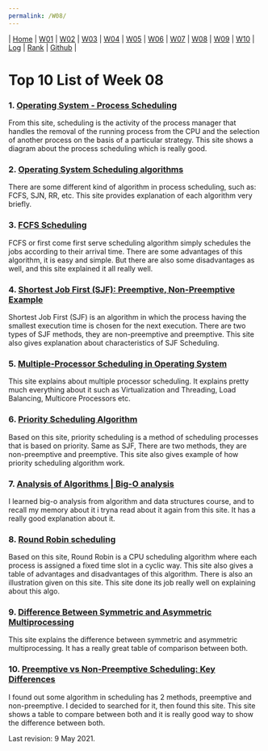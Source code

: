 ```yaml
---
permalink: /W08/
---
```

| [Home](https://raflibangsawan.github.io/os211) | [W01](https://raflibangsawan.github.io/os211/W01) | [W02](https://raflibangsawan.github.io/os211/W02) | [W03](https://raflibangsawan.github.io/os211/W03) | [W04](https://raflibangsawan.github.io/os211/W04) | [W05](https://raflibangsawan.github.io/os211/W05) | [W06](https://raflibangsawan.github.io/os211/W06) | [W07](https://raflibangsawan.github.io/os211/W07) | [W08](https://raflibangsawan.github.io/os211/W08) | [W09](https://raflibangsawan.github.io/os211/W09) | [W10](https://raflibangsawan.github.io/os211/W10) | [Log](https://raflibangsawan.github.io/os211/TXT/mylog.txt) | [Rank](https://raflibangsawan.github.io/os211/TXT/myrank.txt) | [Github](https://github.com/raflibangsawan/os211/) |

# Top 10 List of Week 08

### 1. [Operating System - Process Scheduling](https://www.tutorialspoint.com/operating_system/os_process_scheduling.htm)
From this site, scheduling is the activity of the process manager that handles the removal of the running process from the CPU and the selection of another process on the basis of a particular strategy. This site shows a diagram about the process scheduling which is really good.

### 2. [Operating System Scheduling algorithms](https://www.tutorialspoint.com/operating_system/os_process_scheduling_algorithms.htm)
There are some different kind of algorithm in process scheduling, such as: FCFS, SJN, RR, etc. This site provides explanation of each algorithm very briefly.

### 3. [FCFS Scheduling](https://www.javatpoint.com/os-fcfs-scheduling)
FCFS or first come first serve scheduling algorithm simply schedules the jobs according to their arrival time. There are some advantages of this algorithm, it is easy and simple. But there are also some disadvantages as well, and this site explained it all really well.

### 4. [Shortest Job First (SJF): Preemptive, Non-Preemptive Example](https://www.guru99.com/shortest-job-first-sjf-scheduling.html)
Shortest Job First (SJF) is an algorithm in which the process having the smallest execution time is chosen for the next execution. There are two types of SJF methods, they are non-preemptive and preemptive. This site also gives explanation about characteristics of SJF Scheduling.

### 5. [Multiple-Processor Scheduling in Operating System](https://www.geeksforgeeks.org/multiple-processor-scheduling-in-operating-system/)
This site explains about multiple processor scheduling. It explains pretty much everything about it such as Virtualization and Threading, Load Balancing, Multicore Processors etc.

### 6. [Priority Scheduling Algorithm](https://www.guru99.com/priority-scheduling-program.html)
Based on this site, priority scheduling is a method of scheduling processes that is based on priority. Same as SJF, There are two methods, they are non-preemptive and preemptive. This site also gives example of how priority scheduling algorithm work.

### 7. [Analysis of Algorithms | Big-O analysis](https://www.geeksforgeeks.org/analysis-algorithms-big-o-analysis/)
I learned big-o analysis from algorithm and data structures course, and to recall my memory about it i tryna read about it again from this site. It has a really good explanation about it.

### 8. [Round Robin scheduling](https://www.geeksforgeeks.org/program-round-robin-scheduling-set-1/)
Based on this site, Round Robin is a CPU scheduling algorithm where each process is assigned a fixed time slot in a cyclic way. This site also gives a table of advantages and disadvantages of this algorithm. There is also an illustration given on this site. This site done its job really well on explaining about this algo.

### 9. [Difference Between Symmetric and Asymmetric Multiprocessing](https://techdifferences.com/difference-between-symmetric-and-asymmetric-multiprocessing.html)
This site explains the difference between symmetric and asymmetric multiprocessing. It has a really great table of comparison between both.

### 10. [Preemptive vs Non-Preemptive Scheduling: Key Differences](https://www.guru99.com/preemptive-vs-non-preemptive-scheduling.html)
I found out some algorithm in scheduling has 2 methods, preemptive and non-preemptive. I decided to searched for it, then found this site. This site shows a table to compare between both and it is really good way to show the difference between both.

Last revision: 9 May 2021.